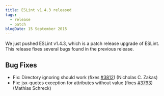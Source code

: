 ```yaml
---
title: ESLint v1.4.3 released
tags:
  - release
  - patch
blogDate: 15 September 2015
---
```


We just pushed ESLint v1.4.3, which is a patch release upgrade of ESLint. This release fixes several bugs found in the previous release.










## Bug Fixes

* Fix: Directory ignoring should work (fixes [#3812](https://github.com/eslint/eslint/issues/3812)) (Nicholas C. Zakas)
* Fix: jsx-quotes exception for attributes without value (fixes [#3793](https://github.com/eslint/eslint/issues/3793)) (Mathias Schreck)
